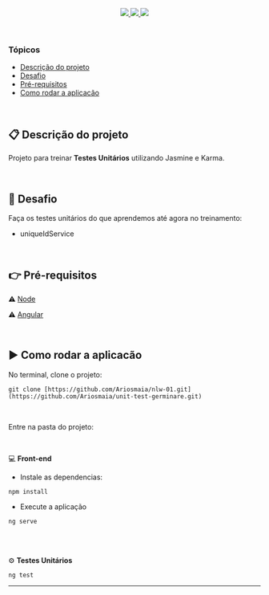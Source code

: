 <p align="center">
	<a href="https://angular.io/">
		<img src="https://img.shields.io/static/v1?label=angular&message=front-end&color=DD0032&style=flat&logo=Angular" />	
	</a>
	<a href="https://jasmine.github.io/">
		<img src="https://img.shields.io/static/v1?label=jasmine&message=behavior-driven&color=8A4182&style=flat&logo=Jasmine" />
	</a>
	<a href="https://www.typescriptlang.org/">
		<img src="https://img.shields.io/static/v1?label=typescript&message=Language&color=007acc&style=flat&logo=TypeScript" />
	</a>
</p>

<br/>

### Tópicos
- [Descrição do projeto](#clipboard-descrição-do-projeto)
- [Desafio](#anger-desafio)
- [Pré-requisitos](#point_right-pré-requisitos)
- [Como rodar a aplicacão](#arrow_forward-como-rodar-a-aplicacão)

<br/>

## :clipboard: Descrição do projeto

Projeto para treinar <strong>Testes Unitários</strong> utilizando Jasmine e Karma.

<br/>

## :anger: Desafio

Faça os testes unitários do que aprendemos até agora no treinamento:

- uniqueIdService

<br/>

## :point_right: Pré-requisitos

:warning: [Node](https://nodejs.org/en/download/)

:warning: [Angular](https://angular.io/cli)

<br/>

## :arrow_forward: Como rodar a aplicacão
No terminal, clone o projeto:
```
git clone [https://github.com/Ariosmaia/nlw-01.git](https://github.com/Ariosmaia/unit-test-germinare.git)
```
<br/>

Entre na pasta do projeto:

<br/>

 :computer: <strong>Front-end</strong>
	
- Instale as dependencias:
```
npm install
```
  - Execute a aplicação
```
ng serve
```
<br/>
<br/>


 :gear: <strong>Testes Unitários</strong>
 
```
ng test
```

---

